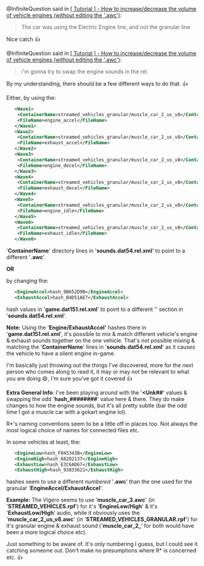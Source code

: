 @InfiniteQuestion said in [\[ Tutorial \] \- How to increase/decrease the volume of vehicle engines \(without editing the &apos;\.awc&apos;\)](/post/166273):
> The car was using the Electric Engine line, and not the granular line

Nice catch :thumbsup:

@InfiniteQuestion said in [\[ Tutorial \] \- How to increase/decrease the volume of vehicle engines \(without editing the &apos;\.awc&apos;\)](/post/166273):
>  i'm gonna try to swap the engine sounds in the rel.

By my understanding, there should be a few different ways to do that. :thumbsup:

Either, by using the:
```xml
   <Wave1>
    <ContainerName>streamed_vehicles_granular/muscle_car_2_us_v8</ContainerName>
    <FileName>engine_accel</FileName>
   </Wave1>
   <Wave2>
    <ContainerName>streamed_vehicles_granular/muscle_car_2_us_v8</ContainerName>
    <FileName>exhaust_accel</FileName>
   </Wave2>
   <Wave3>
    <ContainerName>streamed_vehicles_granular/muscle_car_2_us_v8</ContainerName>
    <FileName>engine_decel</FileName>
   </Wave3>
   <Wave4>
    <ContainerName>streamed_vehicles_granular/muscle_car_2_us_v8</ContainerName>
    <FileName>exhaust_decel</FileName>
   </Wave4>
   <Wave5>
    <ContainerName>streamed_vehicles_granular/muscle_car_2_us_v8</ContainerName>
    <FileName>engine_idle</FileName>
   </Wave5>
   <Wave6>
    <ContainerName>streamed_vehicles_granular/muscle_car_2_us_v8</ContainerName>
    <FileName>exhaust_idle</FileName>
   </Wave6>
```
'**ContainerName**' directory lines in '**sounds.dat54.rel.xml**' to point to a different '**.awc**'.

**OR**
 
by changing the:
```xml
   <EngineAccel>hash_9B652D9B</EngineAccel>
   <ExhaustAccel>hash_B4D51AE7</ExhaustAccel>
```
hash values in '**game.dat151.rel.xml**' to point to a different '**<Item type="GranularSound">**' section in '**sounds.dat54.rel.xml**'.

**Note:**
Using the '**Engine/ExhaustAccel'** hashes there in '**game.dat151.rel.xml**', it's possible to mix & match different vehicle's engine & exhaust sounds together on the one vehicle. 
That's *not* possible mixing & matching the '**ContainerName**' lines in '**sounds.dat54.rel.xml**' as it causes the vehicle to have a silent engine in-game. 

I'm basically just throwing out the things I've discovered, more for the next person who comes along to read it, it may or may not be relevant to what you are doing :smile:, I'm sure you've got it covered :thumbsup:

**Extra General Info**:
I've been playing around with the '**<Unk##**' values & swapping the odd '**hash_########**' value here & there.
They do make changes to how the engine sounds, but it's all pretty subtle (bar the odd time I got a muscle car with a gokart engine lol).

R*'s naming conventions seem to be a little off in places too. Not always the most logical choice of names for connected files etc.
 
In some vehicles at least, the:
```xml
   <EngineLow>hash_F045343B</EngineLow>
   <EngineHigh>hash_682D2137</EngineHigh>
   <ExhaustLow>hash_E3C6AD67</ExhaustLow>
   <ExhaustHigh>hash_93833621</ExhaustHigh>
```
hashes seem to use a different *numbered* '**.awc**' than the one used for the granular '**EngineAccel/ExhaustAccel**'.

**Example:**
The Vigero seems to use '**muscle_car_3.awc**' (in '**STREAMED_VEHICLES.rpf**') for it's '**EngineLow/High**' & it's '**ExhaustLow/High**' audio, while it obviously uses the '**muscle_car_2_us_v8.awc**' (in '**STREAMED_VEHICLES_GRANULAR.rpf**') for it's granular engine & exhaust sound ('**muscle_car_2_**' for both would have been a more logical choice etc).

Just something to be aware of. It's only numbering I guess, but I could see it catching someone out. Don't make no presumptions where R* is concerned etc. :thumbsup: